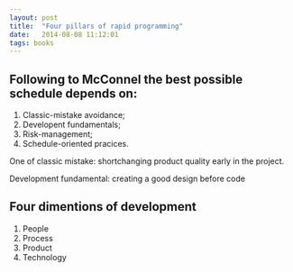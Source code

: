 ```yaml
---
layout: post
title:  "Four pillars of rapid programming"
date:   2014-08-08 11:12:01
tags: books
---
```

Following to McConnel the best possible schedule depends on:
---

1. Classic-mistake avoidance;
2. Developent fundamentals;
3. Risk-management;
4. Schedule-oriented pracices.

One of classic mistake: shortchanging product quality early in the project.

Development fundamental: creating a good design before code

Four dimentions of development
------------------------------

1. People
2. Process
3. Product
4. Technology
